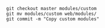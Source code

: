 ```bash{promptUser:user}
git checkout master modules/custom
git mv modules/custom web/modules/
git commit -m "Copy custom modules"
```
